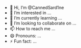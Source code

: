 - 👋 Hi, I’m @CannedSard1ne
- 👀 I’m interested in ...
- 🌱 I’m currently learning ...
- 💞️ I’m looking to collaborate on ...
- 📫 How to reach me ...
- 😄 Pronouns: ...
- ⚡ Fun fact: ...

<!---
CannedSard1ne/CannedSard1ne is a ✨ special ✨ repository because its `README.md` (this file) appears on your GitHub profile.
You can click the Preview link to take a look at your changes.
--->
